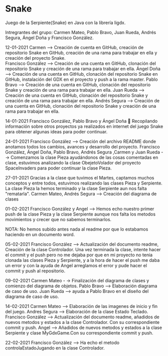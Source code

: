 # Snake

Juego de la Serpiente(Snake) en Java con la librería ligdx.

Intregrantes del grupo: Carmen Mateo, Pablo Bravo, Juan Rueda, Andrés Segura, Ángel Doña y Francisco González.

12-01-2021
Carmen --> Creación de cuenta en GitHub, creación de repositorio Snake en GitHub, creación de una rama para trabajar en ella y creación del proyecto Snake.     
Francisco González --> Creación de una cuenta en GitHub, clonación del repositorio Snake y creación de una rama para trabajar en ella.
Ángel Doña --> Creación de una cuenta en GitHub, clonación del repositorio Snake en GitHub, instalación del GDX en el proyecto y push a la rama master.
Pablo Bravo -->  Creación de una cuenta en GitHub, clonación del repositorio Snake y creación de una rama para trabajar en ella.
Juan Rueda --> Creación de una cuenta en GitHub, clonación del repositorio Snake y creación de una rama para trabajar en ella.
Andrés Segura --> Creación de una cuenta en GitHub, clonación del repositorio Snake y creación de una rama para trabajar en ella.


14-01-2021
Francisco González, Pablo Bravo y Ángel Doña  Recopilando información sobre otros proyectos ya realizados en internet del juego Snake para obtener algunas ideas para poder continuar.


24-01-2021
Francisco González --> Creación del archivo README donde anotamos todos los cambios, avances y desarrollo del proyecto.
Francisco González, Ángel Doña, Pablo Bravo, Andrés Segura ,Carmen y Juan Rueda --> Comenzamos la clase Pieza ayudándonos de las cosas comentadas en clase, estuvimos analizando la clase ObejetoVolador del proyecto SpaceInvaders para poder continuar la clase Pieza.


27-01-2021
Gracias a la clase que tuvimos el Martes, captamos muchos conceptos y entre todos, estuvimos realizando las clases Pieza y Serpiente. La clase Pieza la hemos terminado y la clase Serpiente aun nos falta "rematarla".
Carmen Mateo, Andrés Segura --> Creación del diagrama de clases


01-02-2021
Francisco González y Angel --> Hemos echo nuestro primer push de la clase Pieza y la clase Serpiente aunque nos falta los metodos movimientos y crecer que no sabemos terminarlos.

NOTA: No hemos subido antes nada al readme por que lo estabamos haciendo en un documento word.


05-02-2021
Francisco González --> Actualización del documento readme, Creación de la clase Controlador. Una vez terminada la clase, intente hacer el commit y el push pero no me dejaba por que en mi proyecto no tenia clonada las clases Pieza y Serpiente, y a la hora de hacer el push me daba un error y con la ayuda de Angel arreglamos el error y pude hacer el commit y push al repositorio.

09-02-2021
Carmen Mateo - -> Finalización del diagrama de clases y comienzo del diagrama de objetos.
Pablo Bravo --> Elaboración diagrama de caso de uso.
Juan Rueda --> ayuda a Pablo Bravo en el diseño del diagrama de caso de uso.


14-02-2021
Carmen Mateo --> Elaboración de las imagenes de inicio y fin del juego.
Andres Segura --> Elaboración de la clase Estado Teclado.
Francisco González --> Actualización del documento readme, añadidos de nuevos metodos y estados a la clase Controlador. Con su correspondiente commit y push.
Angel --> Añadidos de nuevos metodos y estados a la clase Serpiente y clase MyGdxGame.Con su correspondiente commit y push.


22-02-2021
Francisco González --> Ha echo el metodo controlaEstadoJugando en la clase Controlador. 


